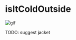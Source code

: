 # isItColdOutside

![gif](https://github.com/lahariganti/isItColdOutside/blob/master/isItColdOutsideV1.gif)


TODO: suggest jacket
